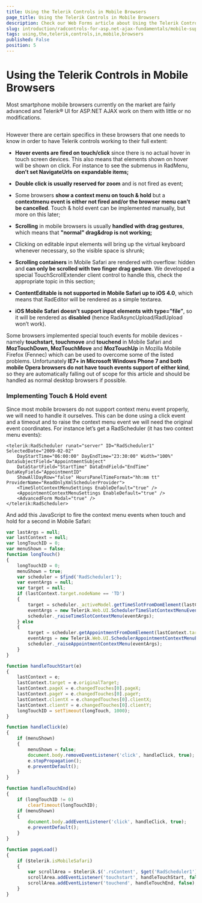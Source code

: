 ```yaml
---
title: Using the Telerik Controls in Mobile Browsers
page_title: Using the Telerik Controls in Mobile Browsers
description: Check our Web Forms article about Using the Telerik Controls in Mobile Browsers.
slug: introduction/radcontrols-for-asp.net-ajax-fundamentals/mobile-support/using-the-telerik-controls-in-mobile-browsers
tags: using,the,telerik,controls,in,mobile,browsers
published: False
position: 5
---
```


# Using the Telerik Controls in Mobile Browsers



Most smartphone mobile browsers currently on the market are fairly advanced and Telerik® UI for ASP.NET AJAX work on them with little or no modifications.

## 

However there are certain specifics in these browsers that one needs to know in order to have Telerik controls working to their full extent:

* **Hover events are fired on touch/click** since there is no actual hover in touch screen devices. This also means that elements shown on hover will be shown on click. For instance to see the submenus in RadMenu, **don’t set NavigateUrls on expandable items;**

* **Double click is usually reserved for zoom** and is not fired as event;

* Some browsers **show a context menu on touch & hold** but a **contextmenu event is either not fired and/or the browser menu can’t be cancelled**. Touch & hold event can be implemented manually, but more on this later;

* **Scrolling** in mobile browsers is usually **handled with drag gestures**, which means that **"normal" drag&drop is not working;**

* Clicking on editable input elements will bring up the virtual keyboard whenever necessary, so the visible space is shrunk;

* **Scrolling containers** in Mobile Safari are rendered with overflow: hidden and **can only be scrolled with two finger drag gesture**. We developed a special TouchScrollExtender client control to handle this, check the appropriate topic in this section;

* **ContentEditable is not supported in Mobile Safari up to iOS 4.0**, which means that RadEditor will be rendered as a simple textarea.

* **iOS Mobile Safari doesn’t support input elements with type=”file”**, so it will be rendered as **disabled** (hence RadAsyncUpload/RadUpload won’t work).

Some browsers implemented special touch events for mobile devices - namely **touchstart, touchmove** and **touchend** in Mobile Safari and **MozTouchDown, MozTouchMove** and **MozTouchUp** in Mozilla Mobile Firefox (Fennec) which can be used to overcome some of the listed problems. Unfortunately **IE7+ in Microsoft Windows Phone 7 and both mobile Opera browsers do not have touch events support of either kind**, so they are automatically falling out of scope for this article and should be handled as normal desktop browsers if possible.

### Implementing Touch & Hold event

Since most mobile browsers do not support context menu event properly, we will need to handle it ourselves. This can be done using a click event and a timeout and to raise the context menu event we will need the original event coordinates. For instance let’s get a RadScheduler (it has two context menu events):

````ASP.NET
<telerik:RadScheduler runat="server" ID="RadScheduler1" SelectedDate="2009-02-02"
    DayStartTime="06:00:00" DayEndTime="23:30:00" Width="100%" DataSubjectField="AppointmentSubject"
    DataStartField="StartTime" DataEndField="EndTime" DataKeyField="AppointmentID"
    ShowAllDayRow="false" HoursPanelTimeFormat="hh:mm tt" ProviderName="ReadOnlyXmlSchedulerProvider">
    <TimeSlotContextMenuSettings EnableDefault="true" />
    <AppointmentContextMenuSettings EnableDefault="true" />
    <AdvancedForm Modal="true" />
</telerik:RadScheduler>
````



And add this JavaScript to fire the context menu events when touch and hold for a second in Mobile Safari:

````JavaScript
var lastArgs = null;
var lastContext = null;
var longTouchID = 0;
var menuShown = false;
function longTouch()
{
    longTouchID = 0;
    menuShown = true;
    var scheduler = $find('RadScheduler1');
    var eventArgs = null;
    var target = null;
    if (lastContext.target.nodeName == 'TD')
    {
        target = scheduler._activeModel.getTimeSlotFromDomElement(lastContext.target);
        eventArgs = new Telerik.Web.UI.SchedulerTimeSlotContextMenuEventArgs(target.get_startTime(), target.get_isAllDay(), lastContext, target);
        scheduler._raiseTimeSlotContextMenu(eventArgs);
    } else
    {
        target = scheduler.getAppointmentFromDomElement(lastContext.target);
        eventArgs = new Telerik.Web.UI.SchedulerAppointmentContextMenuEventArgs(target, lastContext);
        scheduler._raiseAppointmentContextMenu(eventArgs);
    }
}

function handleTouchStart(e)
{
    lastContext = e;
    lastContext.target = e.originalTarget;
    lastContext.pageX = e.changedTouches[0].pageX;
    lastContext.pageY = e.changedTouches[0].pageY;
    lastContext.clientX = e.changedTouches[0].clientX;
    lastContext.clientY = e.changedTouches[0].clientY;
    longTouchID = setTimeout(longTouch, 1000);
}

function handleClick(e)
{
    if (menuShown)
    {
        menuShown = false;
        document.body.removeEventListener('click', handleClick, true);
        e.stopPropagation();
        e.preventDefault();
    }
}

function handleTouchEnd(e)
{
    if (longTouchID != 0)
        clearTimeout(longTouchID);
    if (menuShown)
    {
        document.body.addEventListener('click', handleClick, true);
        e.preventDefault();
    }
}

function pageLoad()
{
    if ($telerik.isMobileSafari)
    {
        var scrollArea = $telerik.$('.rsContent', $get('RadScheduler1'))[0];
        scrollArea.addEventListener('touchstart', handleTouchStart, false);
        scrollArea.addEventListener('touchend', handleTouchEnd, false);
    }
}
````



